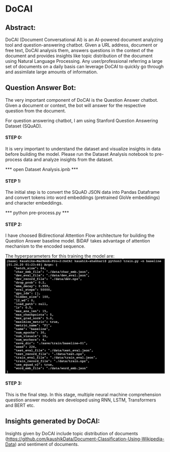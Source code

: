 # DoCAI

## Abstract:

DoCAI (Document Conversational AI) is an AI-powered document analyzing tool and question-answering chatbot. Given a URL address, document or free text, DoCAI analysis them, answers questions in the context of the document and provides insights like topic distribution of the document using Natural Language Processing. Any user/professional referring a large set of documents on a daily basis can leverage DoCAI to quickly go through and assimilate large amounts of information.

## Question Answer Bot:

The very important component of DoCAI is the Question Answer chatbot. Given a document or context, the bot will answer for the respective question from the document.

For question answering chatbot, I am using Stanford Question Answering Dataset (SQuAD).

#### STEP 0:

It is very important to understand the dataset and visualize insights in data before building the model.
Please run the Dataset Analysis notebook to pre-process data and analyze insights from the dataset.

*** open Dataset Analysis.ipnb ***

#### STEP 1:
The initial step is to convert the SQuAD JSON data into Pandas Dataframe and convert tokens into word embeddings (pretrained GloVe embeddings) and character embeddings.

*** python pre-process.py ***

#### STEP 2:
I have choosed Bidirectional Attention Flow architecture for building the Question Answer baseline model. BiDAF takes advantage of attention mechanism to the encoded sequence. 

The hyperparameters for this training the model are:
![categories Logo](/Images/hyperparameters.png)

#### STEP 3:
This is the final step. In this stage, multiple neural machine comprehension question answer models are developed using RNN, LSTM, Transformers and BERT etc.

## Insights generated by DoCAI:

Insights given by DoCAI include topic distribution of documents (https://github.com/kaushikData/Document-Classification-Using-Wikipedia-Data) and sentiment of documents.

